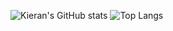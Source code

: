 ![Kieran's GitHub stats](https://github-readme-stats.vercel.app/api?username=kieran-murphy&show_icons=true&theme=dark) 
![Top Langs](https://github-readme-stats.vercel.app/api/top-langs/?username=kieran-murphy&theme=dark)
